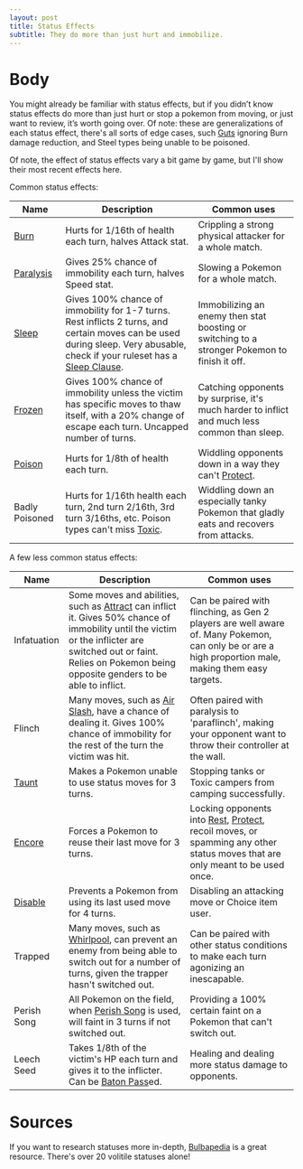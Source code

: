 ```yaml
---
layout: post
title: Status Effects
subtitle: They do more than just hurt and immobilize.
---
```


# Body

You might already be familiar with status effects, but if you didn’t know status effects do more than just hurt or stop a pokemon from moving, or just want to review, it’s worth going over. Of note: these are generalizations of each status effect, there's all sorts of edge cases, such [Guts](https://www.serebii.net/abilitydex/guts.shtml) ignoring Burn damage reduction, and Steel types being unable to be poisoned. 

Of note, the effect of status effects vary a bit game by game, but I'll show their most recent effects here. 

Common status effects:

| Name     | Description | Common uses |
| -------- | ------------| ----------- |
| [Burn](https://www.serebii.net/games/status.shtml#burn) | Hurts for 1/16th of health each turn, halves Attack stat. | Crippling a strong physical attacker for a whole match. |
| [Paralysis](https://www.serebii.net/games/status.shtml#paralysis) | Gives 25% chance of immobility each turn, halves Speed stat. | Slowing a Pokemon for a whole match. |
| [Sleep](https://www.serebii.net/games/status.shtml#sleep) | Gives 100% chance of immobility for 1-7 turns. Rest inflicts 2 turns, and certain moves can be used during sleep. Very abusable, check if your ruleset has a [Sleep Clause](https://pokemondb.net/pokebase/50429/what-is-the-sleep-clause). | Immobilizing an enemy then stat boosting or switching to a stronger Pokemon to finish it off. |
| [Frozen](https://www.serebii.net/games/status.shtml#freeze) | Gives 100% chance of immobility unless the victim has specific moves to thaw itself, with a 20% change of escape each turn. Uncapped number of turns. | Catching opponents by surprise, it's much harder to inflict and much less common than sleep. |
| [Poison](https://www.serebii.net/games/status.shtml#poison) | Hurts for 1/8th of health each turn. | Widdling opponents down in a way they can't [Protect](https://serebii.net/attackdex-swsh/protect.shtml). |
| Badly Poisoned | Hurts for 1/16th health each turn, 2nd turn 2/16th, 3rd turn 3/16ths, etc. Poison types can't miss [Toxic](https://www.serebii.net/attackdex-swsh/toxic.shtml). | Widdling down an especially tanky Pokemon that gladly eats and recovers from attacks. |

A few less common status effects:

| Name | Description | Common uses |
| ---- | ----------- | ----------- |
| Infatuation | Some moves and abilities, such as [Attract](https://www.serebii.net/attackdex-swsh/taunt.shtml) can inflict it. Gives 50% chance of immobility until the victim or the inflicter are switched out or faint. Relies on Pokemon being opposite genders to be able to inflict. | Can be paired with flinching, as Gen 2 players are well aware of. Many Pokemon, can only be or are a high proportion male, making them easy targets. |
| Flinch | Many moves, such as [Air Slash](https://www.serebii.net/attackdex-swsh/airslash.shtml), have a chance of dealing it. Gives 100% chance of immobility for the rest of the turn the victim was hit. | Often paired with paralysis to 'paraflinch', making your opponent want to throw their controller at the wall. |
| [Taunt](https://www.serebii.net/attackdex-swsh/taunt.shtml) | Makes a Pokemon unable to use status moves for 3 turns. | Stopping tanks or Toxic campers from camping successfully. |
| [Encore](https://www.serebii.net/attackdex-swsh/encore.shtml) | Forces a Pokemon to reuse their last move for 3 turns. | Locking opponents into [Rest](https://www.serebii.net/attackdex-swsh/rest.shtml), [Protect](https://www.serebii.net/attackdex-swsh/protect.shtml), recoil moves, or spamming any other status moves that are only meant to be used once. |
| [Disable](https://www.serebii.net/attackdex-swsh/encore.shtml) | Prevents a Pokemon from using its last used move for 4 turns. | Disabling an attacking move or Choice item user. |
| Trapped | Many moves, such as [Whirlpool](https://www.serebii.net/attackdex-swsh/encore.shtml), can prevent an enemy from being able to switch out for a number of turns, given the trapper hasn't switched out. | Can be paired with other status conditions to make each turn agonizing an inescapable. |
| Perish Song | All Pokemon on the field, when [Perish Song](https://www.serebii.net/attackdex-swsh/perishsong.shtml) is used, will faint in 3 turns if not switched out. | Providing a 100% certain faint on a Pokemon that can't switch out. |
| Leech Seed | Takes 1/8th of the victim's HP each turn and gives it to the inflicter. Can be [Baton Pass](https://www.serebii.net/attackdex-swsh/batonpass.shtml)ed. | Healing and dealing more status damage to opponents. |

# Sources

If you want to research statuses more in-depth, [Bulbapedia](https://bulbapedia.bulbagarden.net/wiki/Status_condition) is a great resource. There's over 20 volitile statuses alone!
